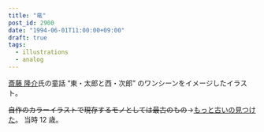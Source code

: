 ```yaml
---
title: "竜"
post_id: 2900
date: "1994-06-01T11:00:00+09:00"
draft: true
tags:
  - illustrations
  - analog
---
```



[斎藤 隆介](https://ja.wikipedia.org/wiki/%E6%96%8E%E8%97%A4%E9%9A%86%E4%BB%8B)氏の童話 “東・太郎と西・次郎” のワンシーンをイメージしたイラスト。

~~自作のカラーイラストで現存するモノとしては最古のもの~~→[もっと古いの見つけた](../../1986/06/13-dad.md)。
当時 12 歳。
